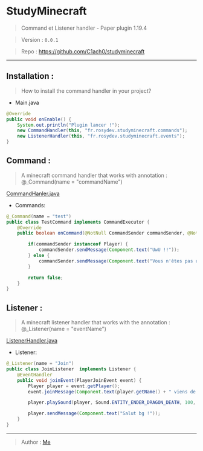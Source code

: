 # StudyMinecraft
> Command et Listener handler - Paper plugin 1.19.4

> Version : `0.0.1`

> Repo : https://github.com/C1ach0/studyminecraft
***

## Installation : 
> How to install the command handler in your project?
- Main.java
```java
@Override
public void onEnable() {
    System.out.println("Plugin lancer !");
    new CommandHandler(this, "fr.rosydev.studyminecraft.commands");
    new ListenerHandler(this, "fr.rosydev.studyminecraft.events");
}
```


## Command :
> A minecraft command handler that works with annotation : @_Command(name = "commandName")

[CommandHanler.java](https://github.com/C1ach0/StudyMinecraft/blob/master/src/main/java/fr/rosydev/studyminecraft/configurations/CommandHandler.java)

- Commands:
```java
@_Command(name = "test")
public class TestCommand implements CommandExecutor {
    @Override
    public boolean onCommand(@NotNull CommandSender commandSender, @NotNull Command command, @NotNull String s, @NotNull String[] strings) {

        if(commandSender instanceof Player) {
            commandSender.sendMessage(Component.text("UwU !!"));
        } else {
            commandSender.sendMessage(Component.text("Vous n'êtes pas un joueur !"));
        }

        return false;
    }
}
```

## Listener :
> A minecraft listener handler that works with the annotation : @_Listener(name = "eventName")

[ListenerHandler.java](https://github.com/C1ach0/StudyMinecraft/blob/master/src/main/java/fr/rosydev/studyminecraft/configurations/ListenerHandler.java)

- Listener:
```java
@_Listener(name = "Join")
public class JoinListener  implements Listener {
    @EventHandler
    public void joinEvent(PlayerJoinEvent event) {
        Player player = event.getPlayer();
        event.joinMessage(Component.text(player.getName() + " viens de rejoindre le serveur !"));

        player.playSound(player, Sound.ENTITY_ENDER_DRAGON_DEATH, 100, 1);

        player.sendMessage(Component.text("Salut bg !"));
    }
}
```

***
> Author : [Me](https://github.com/C1ach0)

